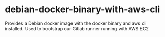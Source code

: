 # debian-docker-binary-with-aws-cli
Provides a Debian docker image with the docker binary and aws cli installed. Used to bootstrap our Gitlab runner running with AWS EC2 
